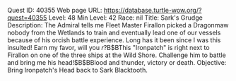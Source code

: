 Quest ID: 40355
Web page URL: https://database.turtle-wow.org/?quest=40355
Level: 48
Min Level: 42
Race: nil
Title: Sark's Grudge
Description: The Admiral tells me Fleet Master Firallon picked a Dragonmaw nobody from the Wetlands to train and eventually lead one of our vessels because of his orcish battle experience. Long has it been since I was this insulted! Earn my favor, will you $r?$B$BThis "Ironpatch" is right next to Firallon on one of the three ships at the Wild Shore. Challenge him to battle and bring me his head!$B$BBlood and thunder, victory or death.
Objective: Bring Ironpatch's Head back to Sark Blacktooth.
